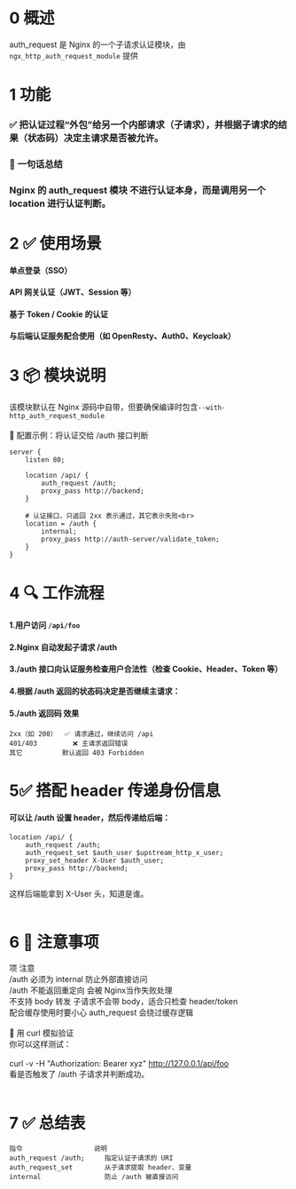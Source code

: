 # 0 概述<br>
auth_request 是 Nginx 的一个子请求认证模块，由 ```ngx_http_auth_request_module``` 提供<br>

# 1 功能
### ✅ 把认证过程“外包”给另一个内部请求（子请求），并根据子请求的结果（状态码）决定主请求是否被允许。<br>

### 🧠 一句话总结<br>
### Nginx 的 auth_request 模块 不进行认证本身，而是调用另一个 location 进行认证判断。<br>

# 2 ✅ 使用场景<br>
#### 单点登录（SSO）<br>

#### API 网关认证（JWT、Session 等）<br>

#### 基于 Token / Cookie 的认证<br>

#### 与后端认证服务配合使用（如 OpenResty、Auth0、Keycloak）<br>

# 3 📦 模块说明<br>
该模块默认在 Nginx 源码中自带，但要确保编译时包含```--with-http_auth_request_module``` <br>
<br>
🔧 配置示例：将认证交给 /auth 接口判断<br>
```
server {
    listen 80;

    location /api/ {
        auth_request /auth;
        proxy_pass http://backend;
    }

    # 认证接口，只返回 2xx 表示通过，其它表示失败<br>
    location = /auth {
        internal;
        proxy_pass http://auth-server/validate_token;
    }
}
```
# 4 🔍 工作流程<br>
#### 1.用户访问 ```/api/foo``` <br>
#### 2.Nginx 自动发起子请求 /auth<br>
#### 3./auth 接口向认证服务检查用户合法性（检查 Cookie、Header、Token 等）<br>
#### 4.根据 /auth 返回的状态码决定是否继续主请求：<br>
#### 5./auth 返回码	效果<br>
```
2xx（如 200）	✅ 请求通过，继续访问 /api
401/403	        ❌ 主请求返回错误
其它	        默认返回 403 Forbidden
```
# 5✅ 搭配 header 传递身份信息<br>
#### 可以让 /auth 设置 header，然后传递给后端：<br>
```
location /api/ {
    auth_request /auth;
    auth_request_set $auth_user $upstream_http_x_user;
    proxy_set_header X-User $auth_user;
    proxy_pass http://backend;
}
```
这样后端能拿到 X-User 头，知道是谁。<br>
<br>
# 6 🚨 注意事项<br>
项	注意<br>
/auth 必须为 internal	防止外部直接访问<br>
/auth 不能返回重定向	会被 Nginx当作失败处理<br>
不支持 body 转发	子请求不会带 body，适合只检查 header/token<br>
配合缓存使用时要小心	auth_request 会绕过缓存逻辑<br>
<br>
🧪 用 curl 模拟验证<br>
你可以这样测试：<br>
<br>
curl -v -H "Authorization: Bearer xyz" http://127.0.0.1/api/foo<br>
看是否触发了 /auth 子请求并判断成功。<br>
<br>
# 7 ✅ 总结表
```
指令	                说明
auth_request /auth;	    指定认证子请求的 URI
auth_request_set	    从子请求提取 header、变量
internal	            防止 /auth 被直接访问
```
